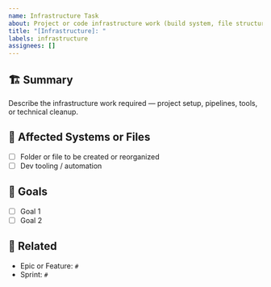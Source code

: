 ```yaml
---
name: Infrastructure Task
about: Project or code infrastructure work (build system, file structure, tools)
title: "[Infrastructure]: "
labels: infrastructure
assignees: []
---
```


## 🏗️ Summary
Describe the infrastructure work required — project setup, pipelines, tools, or technical cleanup.

## 📁 Affected Systems or Files
- [ ] Folder or file to be created or reorganized
- [ ] Dev tooling / automation

## 🎯 Goals
- [ ] Goal 1
- [ ] Goal 2

## 🔗 Related
- Epic or Feature: `#`
- Sprint: `#`
